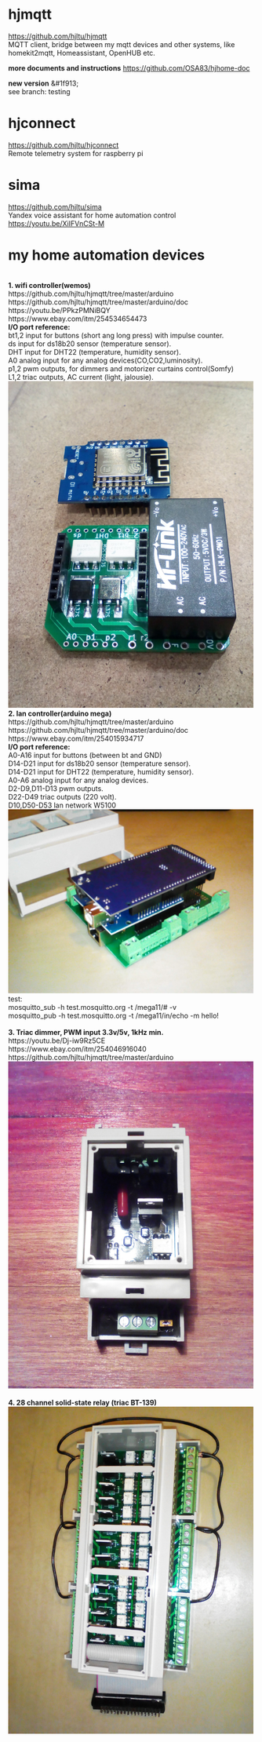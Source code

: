 # hjmqtt
https://github.com/hjltu/hjmqtt
<br> MQTT client, bridge between my mqtt devices and other systems, like homekit2mqtt, Homeassistant, OpenHUB etc.

**more documents and instructions**
https://github.com/OSA83/hjhome-doc

**new version** &#1f913;
<br> see branch: testing

# hjconnect
https://github.com/hjltu/hjconnect
<br> Remote telemetry system  for raspberry pi

# sima
https://github.com/hjltu/sima
<br>Yandex voice assistant for home automation control
<br>https://youtu.be/XiIFVnCSt-M

# my home automation devices
<br>
<b>1. wifi controller(wemos)</b>
<br>https://github.com/hjltu/hjmqtt/tree/master/arduino
<br>https://github.com/hjltu/hjmqtt/tree/master/arduino/doc
<br>https://youtu.be/PPkzPMNiBQY
<br>https://www.ebay.com/itm/254534654473
<br><b>I/O port reference:</b>
<br>bt1,2   input for buttons (short ang long press) with impulse counter.
<br>ds      input for ds18b20 sensor (temperature sensor).
<br>DHT     input for DHT22 (temperature, humidity sensor).
<br>A0      analog input for any analog devices(CO,CO2,luminosity).
<br>p1,2    pwm outputs, for dimmers and motorizer curtains control(Somfy) 
<br>L1,2    triac outputs, AC current (light, jalousie).
<br><img src="img/wemos.jpg" width="500">
<br>
<b>2. lan controller(arduino mega)</b>
<br>https://github.com/hjltu/hjmqtt/tree/master/arduino
<br>https://github.com/hjltu/hjmqtt/tree/master/arduino/doc
<br>https://www.ebay.com/itm/254015934717
<br><b>I/O port reference:</b>
<br>A0-A16           input for buttons (between bt and GND)
<br>D14-D21          input for ds18b20 sensor (temperature sensor).
<br>D14-D21          input for DHT22 (temperature, humidity sensor).
<br>A0-A6            analog input for any analog devices.
<br>D2-D9,D11-D13    pwm outputs.
<br>D22-D49          triac outputs (220 volt).
<br>D10,D50-D53      lan network W5100
<br><img src="img/mega.jpg" width="500">
test: 
<br>mosquitto_sub -h test.mosquitto.org -t /mega11/# -v
<br>mosquitto_pub -h test.mosquitto.org -t /mega11/in/echo -m hello!
<br>
<br><b>3. Triac dimmer, PWM input 3.3v/5v, 1kHz min.</b>
<br>https://youtu.be/Dj-iw9Rz5CE
<br>https://www.ebay.com/itm/254046916040
<br>https://github.com/hjltu/hjmqtt/tree/master/arduino
<br><img src="img/pwm-dimmer.jpg" width="500">
<br><br>
<b>4. 28 channel solid-state relay (triac BT-139)</b>
<br><img src="img/28-channel.jpg" width="500">
